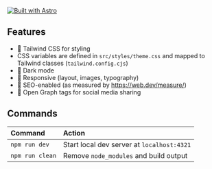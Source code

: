 [![Built with Astro](https://astro.badg.es/v2/built-with-astro/small.svg)](https://astro.build)

## Features

- 💨 Tailwind CSS for styling
- CSS variables are defined in `src/styles/theme.css` and mapped to Tailwind classes (`tailwind.config.cjs`)
- 🌙 Dark mode
- 📱 Responsive (layout, images, typography)
- 🔎 SEO-enabled (as measured by https://web.dev/measure/)
- 🔗 Open Graph tags for social media sharing

## Commands

| Command                | Action                                            |
| :--------------------- | :------------------------------------------------ |
| `npm run dev`          | Start local dev server at `localhost:4321`        |
| `npm run clean`        | Remove `node_modules` and build output            |


